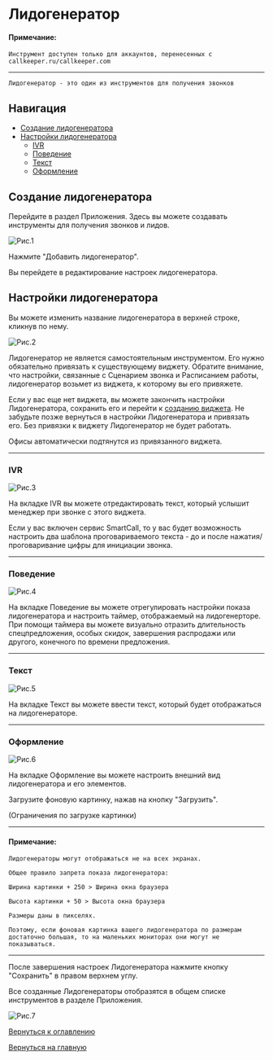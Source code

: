 # Лидогенератор

#### Примечание:
`Инструмент доступен только для аккаунтов, перенесенных с callkeeper.ru/callkeeper.com`
________

`Лидогенератор - это один из инструментов для получения звонков`

## Навигация


* [Создание лидогенератора](#создание-лидогенератора)
* [Настройки лидогенератора](#настройки-лидогенератора)
  * [IVR](#ivr)
  * [Поведение](#поведение)
  * [Текст](#текст)
  * [Оформление](#оформление)

## Создание лидогенератора

Перейдите в раздел Приложения. Здесь вы можете создавать инструменты для получения звонков и лидов.

![Рис.1](images/apps_new.png)

Нажмите "Добавить лидогенератор".

Вы перейдете в редактирование настроек лидогенератора.

## Настройки лидогенератора

Вы можете изменить название лидогенератора в верхней строке, кликнув по нему.

![Рис.2](images/leadgen_new.png)

Лидогенератор не является самостоятельным инструментом. Его нужно обязательно привязать к существующему виджету. Обратите внимание, что настройки, связанные с Сценарием звонка и Расписанием работы, лидогенератор возьмет из виджета, к которому вы его привяжете.

Если у вас еще нет виджета, вы можете закончить настройки Лидогенератора, сохранить его и перейти к [созданию виджета](/documentation/apps/widget/widget_ru.md#виджет-обратного-звонка). Не забудьте позже вернуться в настройки Лидогенератора и привязать его. Без привязки к виджету Лидогенератор не будет работать.


Офисы автоматически подтянутся из привязанного виджета.
_____
### IVR

![Рис.3](images/leadgen_ivr.png)

На вкладке IVR вы можете отредактировать текст, который услышит менеджер при звонке с этого виджета.

Если у вас включен сервис SmartCall, то у вас будет возможность настроить два шаблона проговариваемого текста - до и после нажатия/проговаривание цифры для инициации звонка.

______
### Поведение

![Рис.4](images/leadgen_behavior.png)

На вкладке Поведение вы можете отрегулировать настройки показа лидогенератора и настроить таймер, отображаемый на лидогенерторе. 
При помощи таймера вы можете визуально отразить длительность спецпредложения, особых скидок, завершения распродажи или другого, конечного по времени предложения.

_______
### Текст

![Рис.5](images/leadgen_text.png)

На вкладке Текст вы можете ввести текст, который будет отображаться на лидогенераторе.


_______
### Оформление

![Рис.6](images/leadgen_visuals_1.png)

На вкладке Оформление вы можете настроить внешний вид лидогенератора и его элементов.

Загрузите фоновую картинку, нажав на кнопку "Загрузить".

(Ограничения по загрузке картинки)
_______
#### Примечание:
`Лидогенераторы могут отображаться не на всех экранах.`

`Общее правило запрета показа лидогенератора:`

`Ширина картинки + 250 > Ширина окна браузера`

`Высота картинки + 50 > Высота окна браузера`

`Размеры даны в пикселях.`

`Поэтому, если фоновая картинка вашего лидогенератора по размерам достаточно большая, то на маленьких мониторах они могут не показываться.`
______

После завершения настроек Лидогенератора нажмите кнопку "Сохранить" в правом верхнем углу.

Все созданные Лидогенераторы отобразятся в общем списке инструментов в разделе Приложения.

![Рис.7](images/apps_leadgens.png)


[Вернуться к оглавлению](#)

[Вернуться на главную](/README.md)
